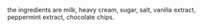 the ingredients are milk, heavy cream, sugar, salt, vanilla extract, peppermint extract, chocolate chips.